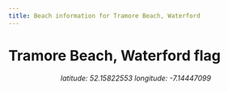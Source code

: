 ```yaml
---
title: Beach information for Tramore Beach, Waterford
---
```

# Tramore Beach, Waterford <span class="material-icons blue-flag">flag</span>

<div align="center"><i>latitude: 52.15822553 longitude: -7.14447099</i></div>